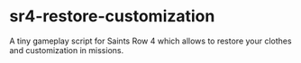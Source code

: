 # sr4-restore-customization
A tiny gameplay script for Saints Row 4 which allows to restore your clothes and customization in missions.
